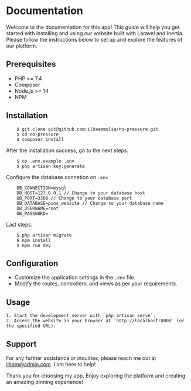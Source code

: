 # Documentation

Welcome to the documentation for this app! This guide will help you get started with installing and using our website built with Laravel and Inertia. Please follow the instructions below to set up and explore the features of our platform.

## Prerequisites

-   PHP >= 7.4
-   Composer
-   Node.js >= 14
-   NPM

## Installation

```
    $ git clone git@github.com:ilhaammulia/no-pressure.git
    $ cd no-pressure
    $ composer install
```

After the installation success, go to the next steps.

```
    $ cp .env.example .env
    $ php artisan key:generate
```

Configure the database connetion on `.env`

```
    DB_CONNECTION=mysql
    DB_HOST=127.0.0.1 // Change to your database host
    DB_PORT=3306 // Change to your database port
    DB_DATABASE=pins_website // Change to your database name
    DB_USERNAME=root
    DB_PASSWORD=
```

Last steps.

```
    $ php artisan migrate
    $ npm install
    $ npm run dev
```

## Configuration

-   Customize the application settings in the `.env` file.
-   Modify the routes, controllers, and views as per your requirements.

## Usage

    1. Start the development server with `php artisan serve`.
    2. Access the website in your browser at `http://localhost:8000` (or the specified URL).

## Support

For any further assistance or inquiries, please reach me out at ilham@admin.com. I am here to help!

Thank you for choosing my app. Enjoy exploring the platform and creating an amazing pinning experience!
